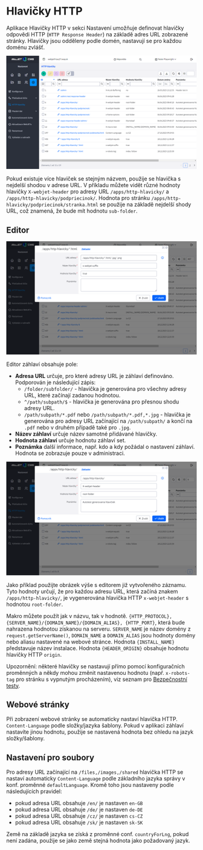 # Hlavičky HTTP

Aplikace Hlavičky HTTP v sekci Nastavení umožňuje definovat hlavičky odpovědi HTTP (`HTTP Response Header`) na základě adres URL zobrazené stránky. Hlavičky jsou odděleny podle domén, nastavují se pro každou doménu zvlášť.

![DataTable](dataTable.png)

Pokud existuje více hlaviček se stejným názvem, použije se hlavička s nejdelší shodou v adrese URL. V příkladu můžete vidět různé hodnoty hlavičky `X-webjet-header` pro adresy URL `/apps/http-hlavicky/` a `/apps/http-hlavicky/podpriecinok/`. Hodnota pro stránku `/apps/http-hlavicky/podpriecinok/stranka.html` se použije na základě nejdelší shody URL, což znamená, že bude mít hodnotu `sub-folder`.

## Editor

![](editor-wildcard.png)

Editor záhlaví obsahuje pole:
- **Adresa URL** určuje, pro které adresy URL je záhlaví definováno. Podporován je následující zápis:
  - `/folder/subfolder/` - hlavička je generována pro všechny adresy URL, které začínají zadanou hodnotou.
  - `^/path/subpath/$` - hlavička je generována pro přesnou shodu adresy URL.
  - `/path/subpath/*.pdf` nebo `/path/subpath/*.pdf,*.jpg` - hlavička je generována pro adresy URL začínající na `/path/subpath/` a končí na `.pdf` nebo v druhém případě také pro `.jpg`.
- **Název záhlaví** určuje název samotné přidávané hlavičky.
- **Hodnota záhlaví** určuje hodnotu záhlaví set.
- **Poznámka** další informace, např. kdo a kdy požádal o nastavení záhlaví. Hodnota se zobrazuje pouze v administraci.

![Editor](editor.png)

Jako příklad použijte obrázek výše s editorem již vytvořeného záznamu. Tyto hodnoty určují, že pro každou adresu URL, která začíná znakem `/apps/http-hlavicky/`, je vygenerována hlavička HTTP `x-webjet-header` s hodnotou `root-folder`.

Makro můžete použít jak v názvu, tak v hodnotě. `{HTTP_PROTOCOL}, {SERVER_NAME}/{DOMAIN_NAME}/{DOMAIN_ALIAS}, {HTTP_PORT}`, která bude nahrazena hodnotou získanou na serveru. `SERVER_NAME` je název domény z `request.getServerName()`, `DOMAIN_NAME` a `DOMAIN_ALIAS` jsou hodnoty domény nebo aliasu nastavené na webové stránce. Hodnota `{INSTALL_NAME}` představuje název instalace. Hodnota `{HEADER_ORIGIN}` obsahuje hodnotu hlavičky HTTP `origin`.

Upozornění: některé hlavičky se nastavují přímo pomocí konfiguračních proměnných a někdy mohou změnit nastavenou hodnotu (např. `x-robots-tag` pro stránku s vypnutým procházením), viz seznam pro [Bezpečnostní testy](../../../sysadmin/pentests/README.md#hlavičky-http).

## Webové stránky

Při zobrazení webové stránky se automaticky nastaví hlavička HTTP. `Content-Language` podle složky/jazyka šablony. Pokud v aplikaci záhlaví nastavíte jinou hodnotu, použije se nastavená hodnota bez ohledu na jazyk složky/šablony.

## Nastavení pro soubory

Pro adresy URL začínající na `/files,/images,/shared` hlavička HTTP se nastaví automaticky `Content-Language` podle základního jazyka správy v konf. proměnné `defaultLanguage`. Kromě toho jsou nastaveny podle následujících pravidel:
- pokud adresa URL obsahuje `/en/` je nastaven `en-GB`
- pokud adresa URL obsahuje `/de/` je nastaven `de-DE`
- pokud adresa URL obsahuje `/cz/` je nastaven `cs-CZ`
- pokud adresa URL obsahuje `/sk/` je nastaven `sk-SK`

Země na základě jazyka se získá z proměnné conf. `countryForLng`, pokud není zadána, použije se jako země stejná hodnota jako požadovaný jazyk.
